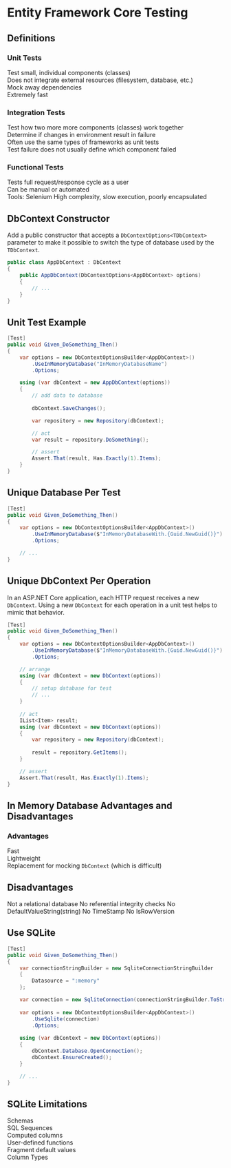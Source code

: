 # Entity Framework Core Testing

## Definitions

### Unit Tests
Test small, individual components (classes)  
Does not integrate external resources (filesystem, database, etc.)  
Mock away dependencies  
Extremely fast  


### Integration Tests
Test how two more more components (classes) work together  
Determine if changes in environment result in failure  
Often use the same types of frameworks as unit tests  
Test failure does not usually define which component failed  

### Functional Tests
Tests full request/response cycle as a user  
Can be manual or automated  
Tools: Selenium
High complexity, slow execution, poorly encapsulated

## DbContext Constructor
Add a public constructor that accepts a `DbContextOptions<TDbContext>` parameter to make it possible to switch the type of database used by the `TDbContext`.

```csharp
public class AppDbContext : DbContext
{
    public AppDbContext(DbContextOptions<AppDbContext> options)
    {
        // ...
    }
}
```

## Unit Test Example
```csharp
[Test]
public void Given_DoSomething_Then()
{
    var options = new DbContextOptionsBuilder<AppDbContext>()
        .UseInMemoryDatabase("InMemoryDatabaseName")
        .Options;

    using (var dbContext = new AppDbContext(options))
    {
        // add data to database
        
        dbContext.SaveChanges();

        var repository = new Repository(dbContext);

        // act
        var result = repository.DoSomething();

        // assert
        Assert.That(result, Has.Exactly(1).Items);
    }
}
```

## Unique Database Per Test
```csharp
[Test]
public void Given_DoSomething_Then()
{
    var options = new DbContextOptionsBuilder<AppDbContext>()
        .UseInMemoryDatabase($"InMemoryDatabaseWith.{Guid.NewGuid()}")
        .Options;

    // ...
}
```

## Unique DbContext Per Operation
In an ASP.NET Core application, each HTTP request receives a new `DbContext`.  Using a new `DbContext` for each operation in a unit test helps to mimic that behavior.
```csharp
[Test]
public void Given_DoSomething_Then()
{
    var options = new DbContextOptionsBuilder<AppDbContext>()
        .UseInMemoryDatabase($"InMemoryDatabaseWith.{Guid.NewGuid()}")
        .Options;

    // arrange
    using (var dbContext = new DbContext(options))
    {
        // setup database for test
        // ...
    }
    
    // act
    IList<Item> result;
    using (var dbContext = new DbContext(options))
    {
        var repository = new Repository(dbContext);
        
        result = repository.GetItems();
    }

    // assert
    Assert.That(result, Has.Exactly(1).Items);
}
```

## In Memory Database Advantages and Disadvantages

### Advantages
Fast  
Lightweight  
Replacement for mocking `DbContext` (which is difficult)

## Disadvantages
Not a relational database
No referential integrity checks
No DefaultValueString(string)
No TimeStamp
No IsRowVersion

## Use SQLite
```csharp
[Test]
public void Given_DoSomething_Then()
{
    var connectionStringBuilder = new SqliteConnectionStringBuilder
    {
        Datasource = ":memory"
    };

    var connection = new SqliteConnection(connectionStringBuilder.ToString());
    
    var options = new DbContextOptionsBuilder<AppDbContext>()
        .UseSqlite(connection)
        .Options;
    
    using (var dbContext = new DbContext(options))
    {
        dbContext.Database.OpenConnection();
        dbContext.EnsureCreated();
    }

    // ...
}
```

## SQLite Limitations
Schemas  
SQL Sequences  
Computed columns  
User-defined functions  
Fragment default values  
Column Types  